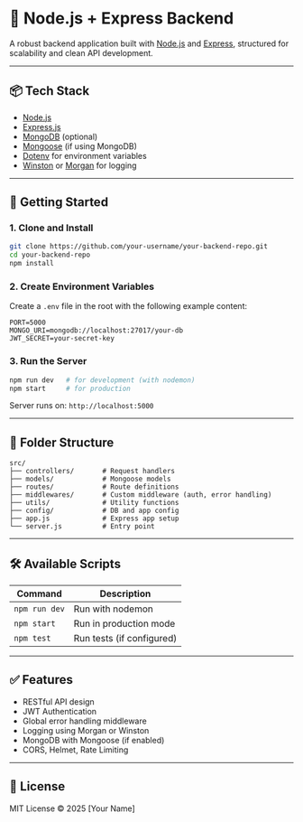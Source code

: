 
# 🚀 Node.js + Express Backend

A robust backend application built with [Node.js](https://nodejs.org/) and [Express](https://expressjs.com/), structured for scalability and clean API development.

---

## 📦 Tech Stack

- [Node.js](https://nodejs.org/)
- [Express.js](https://expressjs.com/)
- [MongoDB](https://www.mongodb.com/) (optional)
- [Mongoose](https://mongoosejs.com/) (if using MongoDB)
- [Dotenv](https://github.com/motdotla/dotenv) for environment variables
- [Winston](https://github.com/winstonjs/winston) or [Morgan](https://github.com/expressjs/morgan) for logging

---

## 🚀 Getting Started

### 1. Clone and Install

```bash
git clone https://github.com/your-username/your-backend-repo.git
cd your-backend-repo
npm install
```

### 2. Create Environment Variables

Create a `.env` file in the root with the following example content:

```
PORT=5000
MONGO_URI=mongodb://localhost:27017/your-db
JWT_SECRET=your-secret-key
```

### 3. Run the Server

```bash
npm run dev   # for development (with nodemon)
npm start     # for production
```

Server runs on: `http://localhost:5000`

---

## 📁 Folder Structure

```
src/
├── controllers/       # Request handlers
├── models/            # Mongoose models
├── routes/            # Route definitions
├── middlewares/       # Custom middleware (auth, error handling)
├── utils/             # Utility functions
├── config/            # DB and app config
├── app.js             # Express app setup
└── server.js          # Entry point
```

---

## 🛠 Available Scripts

| Command         | Description                       |
|----------------|-----------------------------------|
| `npm run dev`   | Run with nodemon                  |
| `npm start`     | Run in production mode            |
| `npm test`      | Run tests (if configured)         |

---

## ✅ Features

- RESTful API design
- JWT Authentication
- Global error handling middleware
- Logging using Morgan or Winston
- MongoDB with Mongoose (if enabled)
- CORS, Helmet, Rate Limiting

---

## 📄 License

MIT License © 2025 [Your Name]